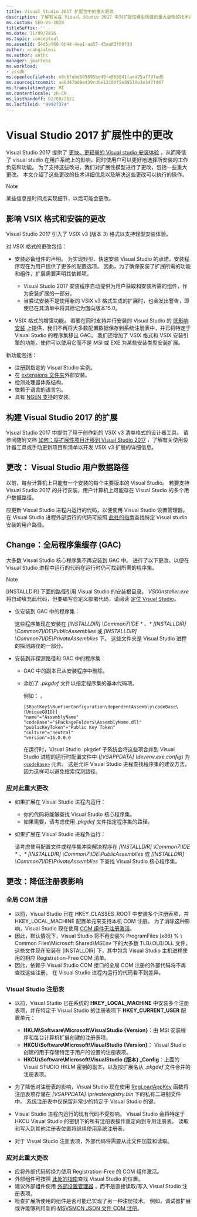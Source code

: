 ```yaml
---
title: Visual Studio 2017 扩展性中的重大更改
description: 了解有关在 Visual Studio 2017 中对扩展性模型所做的重大更改的技术详细信息以及可用于解决这些问题的信息。
ms.custom: SEO-VS-2020
titleSuffix: ''
ms.date: 11/09/2016
ms.topic: conceptual
ms.assetid: 54d5af60-0b44-4ae1-aa57-45aa03f89f3d
author: acangialosi
ms.author: anthc
manager: jmartens
ms.workload:
- vssdk
ms.openlocfilehash: e8c6febd609695be49fe868041faea25af70fed5
ms.sourcegitcommit: ae6d47b09a439cd0e13180f5e89510e3e347fd47
ms.translationtype: MT
ms.contentlocale: zh-CN
ms.lasthandoff: 02/08/2021
ms.locfileid: "99927374"
---
```

# <a name="changes-in-visual-studio-2017-extensibility"></a>Visual Studio 2017 扩展性中的更改

Visual Studio 2017 提供了 [更快、更轻量的 Visual studio 安装体验](https://devblogs.microsoft.com/visualstudio/faster-leaner-visual-studio-installer) ，从而降低了 visual studio 在用户系统上的影响，同时使用户可以更好地选择所安装的工作负载和功能。 为了支持这些改进，我们对扩展性模型进行了更改，包括一些重大更改。 本文介绍了这些更改的技术详细信息以及解决这些更改可以执行的操作。

> [!NOTE]
> 某些信息是时间点实现细节，以后可能会更改。

## <a name="changes-affecting-vsix-format-and-installation"></a>影响 VSIX 格式和安装的更改

Visual Studio 2017 引入了 VSIX v3 (版本 3) 格式以支持轻型安装体验。

对 VSIX 格式的更改包括：

* 安装必备组件的声明。 为实现轻型、快速安装 Visual Studio 的承诺，安装程序现在为用户提供了更多的配置选项。 因此，为了确保安装了扩展所需的功能和组件，扩展需要声明其依赖项。

  * Visual Studio 2017 安装程序自动提供为用户获取和安装所需的组件，作为安装扩展的一部分。
  * 当尝试安装不是使用新的 VSIX v3 格式生成的扩展时，也会发出警告，即使已在其清单中将其标记为面向版本15.0。

* VSIX 格式的增强功能。 若要在同时支持并行安装的 Visual Studio 的 [低影响安装](https://devblogs.microsoft.com/visualstudio/anatomy-of-a-low-impact-visual-studio-install) 上提供，我们不再将大多数配置数据保存到系统注册表中，并已将特定于 Visual Studio 的程序集移出 GAC。 我们还增加了 VSIX 格式和 VSIX 安装引擎的功能，使你可以使用它而不是 MSI 或 EXE 为某些安装类型安装扩展。

新功能包括：

* 注册到指定的 Visual Studio 实例。
* 在 [extensions 文件夹](set-install-root.md)外部安装。
* 检测处理器体系结构。
* 依赖于语言的语言包。
* 具有 [NGEN 支持](ngen-support.md)的安装。

## <a name="build-an-extension-for-visual-studio-2017"></a>构建 Visual Studio 2017 的扩展

Visual Studio 2017 中提供了用于创作新的 VSIX v3 清单格式的设计器工具。 请参阅随附文档 [如何：将扩展性项目迁移到 Visual Studio 2017](how-to-migrate-extensibility-projects-to-visual-studio-2017.md) ，了解有关使用设计器工具或手动更新项目和清单以开发 VSIX v3 扩展的详细信息。

## <a name="change-visual-studio-user-data-path"></a>更改： Visual Studio 用户数据路径

以前，每台计算机上只能有一个安装的每个主要版本的 Visual Studio。 若要支持 Visual Studio 2017 的并行安装，用户计算机上可能存在 Visual Studio 的多个用户数据路径。

应更新 Visual Studio 进程内运行的代码，以便使用 Visual Studio 设置管理器。 在 Visual Studio 进程外部运行的代码可按照 [此处的指南](locating-visual-studio.md)查找特定 Visual studio 安装的用户路径。

## <a name="change-global-assembly-cache-gac"></a>Change：全局程序集缓存 (GAC) 

大多数 Visual Studio 核心程序集不再安装到 GAC 中。 进行了以下更改，以便在 Visual Studio 进程中运行的代码在运行时仍可找到所需的程序集。

> [!NOTE]
> [INSTALLDIR] 下面的路径引用 Visual Studio 的安装根目录。 *VSIXInstaller.exe* 将自动填充此代码，但要编写自定义部署代码，请阅读 [定位 Visual Studio](locating-visual-studio.md)。

* 仅安装到 GAC 中的程序集：

  这些程序集现在安装在 <em>[INSTALLDIR] \Common7\IDE \* 、* [INSTALLDIR] \Common7\IDE\PublicAssemblies</em> 或 *[INSTALLDIR] \Common7\IDE\PrivateAssemblies* 下。 这些文件夹是 Visual Studio 进程的探测路径的一部分。

* 安装到非探测路径和 GAC 中的程序集：

  * GAC 中的副本已从安装程序中删除。
  * 添加了 *.pkgdef* 文件以指定程序集的基本代码项。

    例如： 。

    ```
    [$RootKey$\RuntimeConfiguration\dependentAssembly\codeBase\{UniqueGUID}]
    "name"="AssemblyName" "codeBase"="$PackageFolder$\AssemblyName.dll"
    "publicKeyToken"="Public Key Token"
    "culture"="neutral"
    "version"=15.0.0.0
    ```

    在运行时，Visual Studio .pkgdef 子系统会将这些项合并到 Visual Studio 进程的运行时配置文件中 (*[VSAPPDATA] \devenv.exe.config*) 为 [`<codeBase>`](/dotnet/framework/configure-apps/file-schema/runtime/codebase-element) 元素。 这是允许 Visual Studio 进程查找程序集的建议方法，因为这样可以避免搜索探测路径。

### <a name="reacting-to-this-breaking-change"></a>应对此重大更改

* 如果扩展在 Visual Studio 进程内运行：

  * 你的代码将能够查找 Visual Studio 核心程序集。
  * 如果需要，请考虑使用 *.pkgdef* 文件指定程序集的路径。

* 如果扩展在 Visual Studio 进程外运行：

  请考虑使用配置文件或程序集冲突解决程序在 <em>[INSTALLDIR] \Common7\IDE \* 、* [INSTALLDIR] \Common7\IDE\PublicAssemblies</em> 或 *[INSTALLDIR] \Common7\IDE\PrivateAssemblies* 下查找 Visual Studio 核心程序集。

## <a name="change-reduce-registry-impact"></a>更改：降低注册表影响

### <a name="global-com-registration"></a>全局 COM 注册

* 以前，Visual Studio 已在 HKEY_CLASSES_ROOT 中安装多个注册表项，并 HKEY_LOCAL_MACHINE 配置单元来支持本机 COM 注册。 为了消除这种影响，Visual Studio 现在使用 [COM 组件无注册激活](/previous-versions/dotnet/articles/ms973913(v=msdn.10))。
* 因此，默认情况下，Visual Studio 将不再安装% ProgramFiles (x86) % \ Common Files\Microsoft Shared\MSEnv 下的大多数 TLB/.OLB/DLL 文件。 这些文件现在安装在 [INSTALLDIR] 下，其中包含 Visual Studio 主机进程使用的相应 Registration-Free COM 清单。
* 因此，依赖于 Visual Studio COM 接口的全局 COM 注册的外部代码将不再查找这些注册。 在 Visual Studio 进程内运行的代码看不到差异。

### <a name="visual-studio-registry"></a>Visual Studio 注册表

* 以前，Visual Studio 已在系统的 **HKEY_LOCAL_MACHINE** 中安装多个注册表项，并在特定于 Visual Studio 的注册表项下 **HKEY_CURRENT_USER** 配置单元：

  * **HKLM\Software\Microsoft\VisualStudio \{Version}**：由 MSI 安装程序和每台计算机扩展创建的注册表项。
  * **HKCU\Software\Microsoft\VisualStudio \{Version}**： Visual Studio 创建的用于存储特定于用户的设置的注册表项。
  * **HKCU\Software\Microsoft\VisualStudio \{版本} _Config**：上面的 Visual STUDIO HKLM 密钥的副本，以及按扩展名从 *.pkgdef* 文件合并的注册表项。

* 为了降低对注册表的影响，Visual Studio 现在使用 [RegLoadAppKey](/windows/desktop/api/winreg/nf-winreg-regloadappkeya) 函数将注册表项存储在 *[VSAPPDATA] \privateregistry.bin* 下的私有二进制文件中。 系统注册表中仅保留非常少的特定于 Visual Studio 的键。
* Visual Studio 进程内运行的现有代码不受影响。 Visual Studio 会将特定于 HKCU Visual Studio 的密钥下的所有注册表操作重定向到专用注册表。 读取和写入到其他注册表位置将继续使用系统注册表。
* 对于 Visual Studio 注册表项，外部代码将需要从此文件加载和读取。

### <a name="react-to-this-breaking-change"></a>应对此重大更改

* 应将外部代码转换为使用 Registration-Free 的 COM 组件激活。
* 外部组件可按照 [此处的指南](https://devblogs.microsoft.com/setup/changes-to-visual-studio-15-setup)查找 Visual Studio 的位置。
* 建议外部组件使用 [外部设置管理器](/dotnet/api/microsoft.visualstudio.settings.externalsettingsmanager) ，而不是直接读取/写入 Visual Studio 注册表项。
* 检查扩展所使用的组件是否可能已实现了另一种注册技术。 例如，调试器扩展或许能够利用新的 [MSVSMON JSON 文件 COM 注册](migrate-debugger-COM-registration.md)。